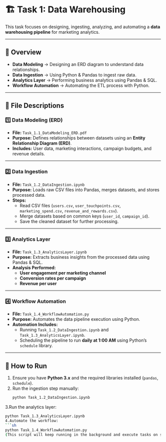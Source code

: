 # 🏗️ Task 1: Data Warehousing

This task focuses on designing, ingesting, analyzing, and automating a **data warehousing pipeline** for marketing analytics.

---

## 📌 **Overview**
- **Data Modeling** → Designing an ERD diagram to understand data relationships.
- **Data Ingestion** → Using Python & Pandas to ingest raw data.
- **Analytics Layer** → Performing business analytics using Pandas & SQL.
- **Workflow Automation** → Automating the ETL process with Python.

---

## 📁 **File Descriptions**

### **1️⃣ Data Modeling (ERD)**
- **File:** `Task_1.1_DataModeling_ERD.pdf`
- **Purpose:** Defines relationships between datasets using an **Entity Relationship Diagram (ERD)**.
- **Includes:** User data, marketing interactions, campaign budgets, and revenue details.

---

### **2️⃣ Data Ingestion**
- **File:** `Task_1.2_DataIngestion.ipynb`
- **Purpose:** Loads raw CSV files into Pandas, merges datasets, and stores processed data.
- **Steps:**
  - Read CSV files (`users.csv`, `user_touchpoints.csv`, `marketing_spend.csv`, `revenue_and_rewards.csv`).
  - Merge datasets based on common keys (`user_id`, `campaign_id`).
  - Save the cleaned dataset for further processing.

---

### **3️⃣ Analytics Layer**
- **File:** `Task_1.3_AnalyticsLayer.ipynb`
- **Purpose:** Extracts business insights from the processed data using Pandas & SQL.
- **Analysis Performed:**
  - **User engagement per marketing channel**
  - **Conversion rates per campaign**
  - **Revenue per user**

---

### **4️⃣ Workflow Automation**
- **File:** `Task_1.4_WorkflowAutomation.py`
- **Purpose:** Automates the data pipeline execution using Python.
- **Automation Includes:**
  - Running `Task_1.2_DataIngestion.ipynb` and `Task_1.3_AnalyticsLayer.ipynb`.
  - Scheduling the pipeline to run **daily at 1:00 AM** using Python’s `schedule` library.

---

## 🚀 **How to Run**
1. Ensure you have **Python 3.x** and the required libraries installed (`pandas`, `schedule`).
2. Run the ingestion step manually:
   ```sh
   python Task_1.2_DataIngestion.ipynb
3.Run the analytics layer:
  ```sh
  python Task_1.3_AnalyticsLayer.ipynb
4.Automate the workflow:
  ```sh
  python Task_1.4_WorkflowAutomation.py
(This script will keep running in the background and execute tasks on schedule.)
